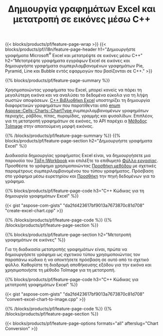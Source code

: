 ﻿---
title: Δημιουργία γραφημάτων Excel και μετατροπή σε εικόνες μέσω C++
url: /el/cpp/chart/
description: C++ πηγαίος κώδικας για σχεδίαση και μετατροπή γραφήματος ή διαγράμματος στο Microsoft Excel χρησιμοποιώντας τη Βιβλιοθήκη C++
---
{{< blocks/products/pf/feature-page-wrap >}}
{{< blocks/products/pf/i18n/feature-page-header h1="Δημιουργήστε γραφήματα Microsoft<sup>&reg;</sup> Excel και μετατρέψτε σε εικόνες μέσω C++" h2="Μετατρέψτε γραφήματα εγγράφων Excel σε εικόνες και δημιουργήστε γραφήματα συμπεριλαμβανομένων γραφημάτων Pie, Pyramid, Line και Bubble εντός εφαρμογών που βασίζονται σε C++." >}}

{{% blocks/products/pf/feature-page-summary %}}

Χρησιμοποιώντας γραφήματα του Excel, μπορεί κανείς να πάρει τη μεγαλύτερη εικόνα και να αναλύσει τα δεδομένα εύκολα για τη λήψη σωστών αποφάσεων. [C++ Βιβλιοθήκη Excel](/cells/cpp/) υποστηρίζει τη δημιουργία διαφορετικών γραφημάτων που παρατίθενται από [enum Aspose::Cells::Charts::ChartType
](https://apireference.aspose.com/cells/cpp/namespace/aspose.cells.charts#a2f17e69bcefc754569019185d0621b70) συμπεριλαμβανομένων γραφημάτων περιοχής, ράβδου, πίτας, πυραμίδας, γραμμής και φυσαλίδων. Επιπλέον, για τη μετατροπή γραφημάτων σε εικόνες, το API παρέχει α [Μέθοδος ToImage](https://apireference.aspose.com/cells/cpp/class/aspose.cells.charts.i_sparkline#a28d76dd585c48366e1657f2982722ddb) στην απαιτούμενη μορφή εικόνας.

{{% /blocks/products/pf/feature-page-summary %}}
{{% blocks/products/pf/feature-page-section h2="Δημιουργήστε γραφήματα Excel" %}}

Διαδικασία δημιουργίας γραφήματος Excel είναι, να δημιουργήσετε μια παρουσία του [Τάξη IWorkbook](https://apireference.aspose.com/cells/cpp/class/aspose.cells.i_workbook) και επιλέξτε το επιθυμητό [Φύλλο εργασίας](https://apireference.aspose.com/cells/cpp/class/aspose.cells.i_worksheet_collection#a5574d624796043233420d0e0459ccc43). Προσθέστε το γράφημα χρησιμοποιώντας [Προσθήκη μεθόδου](https://apireference.aspose.com/cells/cpp/class/aspose.cells.charts.i_chart_collection#ab7e8cce835c251a4682605299a6aa068) με σχετικές παραμέτρους συμπεριλαμβανομένου του τύπου γραφήματος. Πρόσβαση στο γράφημα μέσω ευρετηρίου και [Προσθήκη](https://apireference.aspose.com/cells/cpp/class/aspose.cells.charts.i_series_collection#a8f4dc4d883f32f65b1fb673e2aa7862f) την πηγή δεδομένων για το γράφημα.

{{% blocks/products/pf/feature-page-code h3="C++ Κώδικας για τη δημιουργία γραφημάτων Excel" %}}

{{< gist "aspose-com-gists" "da2fd423617bf9013a7673870c81d708" "create-excel-chart.cpp" >}}

{{% /blocks/products/pf/feature-page-code %}}
{{% /blocks/products/pf/feature-page-section %}}

{{% blocks/products/pf/feature-page-section h2="Μετατροπή γραφημάτων σε εικόνες" %}}


Για τη διαδικασία μετατροπής γραφημάτων είναι, πρώτα να δημιουργήσετε γράφημα ως σχετικού τύπου χρησιμοποιώντας τον παραπάνω κώδικα ή να αποκτήσετε πρόσβαση σε αυτό από το σχετικό φύλλο. Καθορίστε τη διαδρομή αποθήκευσης εξόδου για την εικόνα και χρησιμοποιήστε τη μέθοδο ToImage για τη μετατροπή.

 
{{% blocks/products/pf/feature-page-code h3="C++ Κώδικας για μετατροπή γραφημάτων Excel" %}}

{{< gist "aspose-com-gists" "da2fd423617bf9013a7673870c81d708" "convert-excel-chart-to-image.cpp" >}}

{{% /blocks/products/pf/feature-page-code %}}
{{% /blocks/products/pf/feature-page-section %}}

{{< blocks/products/pf/feature-page-options formats="all" afterslug="Chart Conversion" >}}